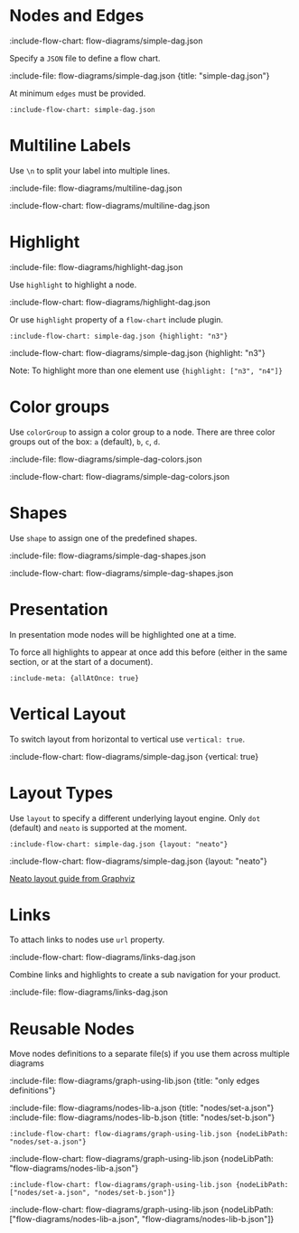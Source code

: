 # Nodes and Edges

:include-flow-chart: flow-diagrams/simple-dag.json

Specify a `JSON` file to define a flow chart.  

:include-file: flow-diagrams/simple-dag.json {title: "simple-dag.json"}

At minimum `edges` must be provided.

    :include-flow-chart: simple-dag.json
    
# Multiline Labels

Use `\n` to split your label into multiple lines.

:include-file: flow-diagrams/multiline-dag.json

:include-flow-chart: flow-diagrams/multiline-dag.json


# Highlight

:include-file: flow-diagrams/highlight-dag.json     

Use `highlight` to highlight a node.

:include-flow-chart: flow-diagrams/highlight-dag.json

Or use `highlight` property of a `flow-chart` include plugin.

    :include-flow-chart: simple-dag.json {highlight: "n3"}
    
:include-flow-chart: flow-diagrams/simple-dag.json {highlight: "n3"}

Note: To highlight more than one element use `{highlight: ["n3", "n4"]}`

# Color groups

Use `colorGroup` to assign a color group to a node. There are three color groups out of the box: `a` (default), `b`, `c`, `d`.

:include-file: flow-diagrams/simple-dag-colors.json     

:include-flow-chart: flow-diagrams/simple-dag-colors.json

# Shapes

Use `shape` to assign one of the predefined shapes.

:include-file: flow-diagrams/simple-dag-shapes.json

:include-flow-chart: flow-diagrams/simple-dag-shapes.json


# Presentation

In presentation mode nodes will be highlighted one at a time.

To force all highlights to appear at once add this before (either in the same section, or at the start of a document).

    :include-meta: {allAtOnce: true}

# Vertical Layout

To switch layout from horizontal to vertical use `vertical: true`.

:include-flow-chart: flow-diagrams/simple-dag.json {vertical: true}

# Layout Types

Use `layout` to specify a different underlying layout engine. Only `dot` (default) and `neato` is 
supported at the moment.

    :include-flow-chart: simple-dag.json {layout: "neato"}

:include-flow-chart: flow-diagrams/simple-dag.json {layout: "neato"}

[Neato layout guide from Graphviz](https://www.graphviz.org/pdf/neatoguide.pdf)

# Links
  
To attach links to nodes use `url` property.
            
:include-flow-chart: flow-diagrams/links-dag.json     
        
Combine links and highlights to create a sub navigation for your product.
         
:include-file: flow-diagrams/links-dag.json     

# Reusable Nodes

Move nodes definitions to a separate file(s) if you use them across multiple diagrams

:include-file: flow-diagrams/graph-using-lib.json {title: "only edges definitions"}


:include-file: flow-diagrams/nodes-lib-a.json {title: "nodes/set-a.json"}
:include-file: flow-diagrams/nodes-lib-b.json {title: "nodes/set-b.json"}

    :include-flow-chart: flow-diagrams/graph-using-lib.json {nodeLibPath: "nodes/set-a.json"}

:include-flow-chart: flow-diagrams/graph-using-lib.json {nodeLibPath: "flow-diagrams/nodes-lib-a.json"}

    :include-flow-chart: flow-diagrams/graph-using-lib.json {nodeLibPath: ["nodes/set-a.json", "nodes/set-b.json"]}

:include-flow-chart: flow-diagrams/graph-using-lib.json 
    {nodeLibPath: ["flow-diagrams/nodes-lib-a.json", "flow-diagrams/nodes-lib-b.json"]}


